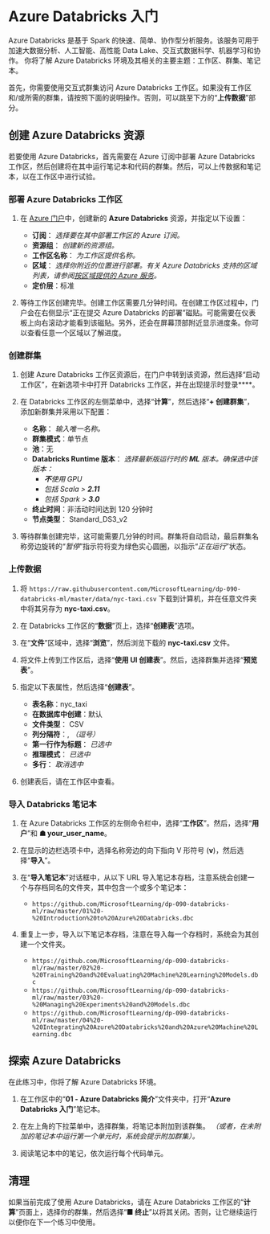 ﻿---
lab:
    title: 'Azure Databricks 入门'
    module: '模块 1 - Azure Databricks 简介'
---

# Azure Databricks 入门

Azure Databricks 是基于 Spark 的快速、简单、协作型分析服务。该服务可用于加速大数据分析、人工智能、高性能 Data Lake、交互式数据科学、机器学习和协作。
你将了解 Azure Databricks 环境及其相关的主要主题：工作区、群集、笔记本。

首先，你需要使用交互式群集访问 Azure Databricks 工作区。如果没有工作区和/或所需的群集，请按照下面的说明操作。否则，可以跳至下方的“**上传数据**”部分。

## 创建 Azure Databricks 资源

若要使用 Azure Databricks，首先需要在 Azure 订阅中部署 Azure Databricks 工作区，然后创建将在其中运行笔记本和代码的群集。然后，可以上传数据和笔记本，以在工作区中进行试验。

### 部署 Azure Databricks 工作区

1. 在 [Azure 门户](https://portal.azure.com)中，创建新的 **Azure Databricks** 资源，并指定以下设置：
   - **订阅**： *选择要在其中部署工作区的 Azure 订阅。*
   - **资源组**： *创建新的资源组。*
   - **工作区名称**： *为工作区提供名称。*
   - **区域**： *选择你附近的位置进行部署。有关 Azure Databricks 支持的区域列表，请参阅[按区域提供的 Azure 服务](https://azure.microsoft.com/regions/services/)。*
   - **定价层**：标准

1. 等待工作区创建完毕。创建工作区需要几分钟时间。在创建工作区过程中，门户会在右侧显示“正在提交 Azure Databricks 的部署”磁贴。可能需要在仪表板上向右滚动才能看到该磁贴。另外，还会在屏幕顶部附近显示进度条。你可以查看任意一个区域以了解进度。

### 创建群集

1. 创建 Azure Databricks 工作区资源后，在门户中转到该资源，然后选择“启动工作区”，在新选项卡中打开 Databricks 工作区，并在出现提示时登录****。

1. 在 Databricks 工作区的左侧菜单中，选择“**计算**”，然后选择“**+ 创建群集**”，添加新群集并采用以下配置：
   - **名称**： *输入唯一名称。*
   - **群集模式**：单节点
   - **池**：无
   - **Databricks Runtime 版本**： *选择最新版运行时的 **ML** 版本。确保选中该版本：*
      - ***不**使用 GPU*
      - *包括 Scala > **2.11***
      - *包括 Spark > **3.0***
   - **终止时间**：非活动时间达到 120 分钟时
   - **节点类型**： Standard_DS3_v2

1. 等待群集创建完毕，这可能需要几分钟的时间。群集将自动启动，最后群集名称旁边旋转的“*暂停*”指示符将变为绿色实心圆圈，以指示“*正在运行*”状态。

### 上传数据

1. 将 `https://raw.githubusercontent.com/MicrosoftLearning/dp-090-databricks-ml/master/data/nyc-taxi.csv` 下载到计算机，并在任意文件夹中将其另存为 **nyc-taxi.csv**。

1. 在 Databricks 工作区的“**数据**”页上，选择“**创建表**”选项。

1. 在“**文件**”区域中，选择“**浏览**”，然后浏览下载的 **nyc-taxi.csv** 文件。

1. 将文件上传到工作区后，选择“**使用 UI 创建表**”。然后，选择群集并选择“**预览表**”。

1. 指定以下表属性，然后选择“**创建表**”。

    - **表名称**：nyc_taxi
    - **在数据库中创建**：默认
    - **文件类型**： CSV
    - **列分隔符**：, *（逗号）*
    - **第一行作为标题**： *已选中*
    - **推理模式**： *已选中*
    - **多行**： *取消选中*

1. 创建表后，请在工作区中查看。

### 导入 Databricks 笔记本

1. 在 Azure Databricks 工作区的左侧命令栏中，选择“**工作区**”。然后，选择“**用户**”和 **&#9751; your_user_name**。

1. 在显示的边栏选项卡中，选择名称旁边的向下指向 V 形符号 (**v**)，然后选择“**导入**”。

1. 在“**导入笔记本**”对话框中，从以下 URL 导入笔记本存档，注意系统会创建一个与存档同名的文件夹，其中包含一个或多个笔记本：
   - `https://github.com/MicrosoftLearning/dp-090-databricks-ml/raw/master/01%20-%20Introduction%20to%20Azure%20Databricks.dbc`

1. 重复上一步，导入以下笔记本存档，注意在导入每一个存档时，系统会为其创建一个文件夹。

   - `https://github.com/MicrosoftLearning/dp-090-databricks-ml/raw/master/02%20-%20Training%20and%20Evaluating%20Machine%20Learning%20Models.dbc`
   - `https://github.com/MicrosoftLearning/dp-090-databricks-ml/raw/master/03%20-%20Managing%20Experiments%20and%20Models.dbc`
   - `https://github.com/MicrosoftLearning/dp-090-databricks-ml/raw/master/04%20-%20Integrating%20Azure%20Databricks%20and%20Azure%20Machine%20Learning.dbc`

## 探索 Azure Databricks

在此练习中，你将了解 Azure Databricks 环境。

1. 在工作区中的“**01 - Azure Databricks 简介**”文件夹中，打开“**Azure Databricks 入门**”笔记本。

1. 在左上角的下拉菜单中，选择群集，将笔记本附加到该群集。 *（或者，在未附加的笔记本中运行第一个单元时，系统会提示附加群集）。*

1. 阅读笔记本中的笔记，依次运行每个代码单元。

## 清理

如果当前完成了使用 Azure Databricks，请在 Azure Databricks 工作区的“**计算**”页面上，选择你的群集，然后选择“**&#9632; 终止**”以将其关闭。否则，让它继续运行以便你在下一个练习中使用。
